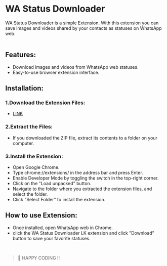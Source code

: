 # WA Status Downloader
WA Status Downloader is a simple Extension. With this extension you can save images and videos shared by your contacts as statuses on WhatsApp web.
</br></br>
## Features:
- Download images and videos from WhatsApp web statuses.
- Easy-to-use browser extension interface.
## Installation:
### 1.Download the Extension Files:
- [LINK](https://github.com/CHXRITH/WA-status-Downloader/archive/refs/heads/main.zip)
### 2.Extract the Files:
- If you downloaded the ZIP file, extract its contents to a folder on your computer.
### 3.Install the Extension:
- Open Google Chrome.
- Type chrome://extensions/ in the address bar and press Enter.
- Enable Developer Mode by toggling the switch in the top-right corner.
- Click on the "Load unpacked" button.
- Navigate to the folder where you extracted the extension files, and select the folder.
- Click "Select Folder" to install the extension.
## How to use Extension:
- Once installed, open WhatsApp web in Chrome.
- click the WA Status Downloader LK extension and click "Download" button to save your favorite statuses.
</br>

> 👾 HAPPY CODING !!
